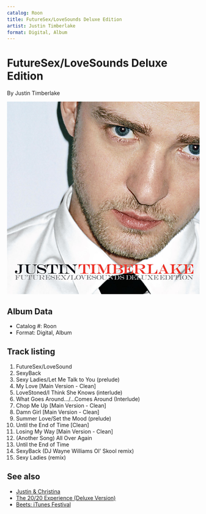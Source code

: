 ```yaml
---
catalog: Roon
title: FutureSex/LoveSounds Deluxe Edition
artist: Justin Timberlake
format: Digital, Album
---
```


# FutureSex/LoveSounds Deluxe Edition

By Justin Timberlake

![](../../assets/albumcovers/Justin_Timberlake-FutureSex-LoveSounds_Deluxe_Edition.png)

## Album Data

- Catalog #: Roon
- Format: Digital, Album


## Track listing


1. FutureSex/LoveSound
2. SexyBack
3. Sexy Ladies/Let Me Talk to You (prelude)
4. My Love [Main Version - Clean]
5. LoveStoned/I Think She Knows (interlude)
6. What Goes Around.../...Comes Around (Interlude)
7. Chop Me Up [Main Version - Clean]
8. Damn Girl [Main Version - Clean]
9. Summer Love/Set the Mood (prelude)
10. Until the End of Time [Clean]
11. Losing My Way [Main Version - Clean]
12. (Another Song) All Over Again
13. Until the End of Time
14. SexyBack (DJ Wayne Williams Ol' Skool remix)
15. Sexy Ladies (remix)


## See also

- [Justin & Christina](Justin_and_Christina.md)
- [The 20/20 Experience (Deluxe Version)](The_20-20_Experience_Deluxe_Version.md)
- [Beets: iTunes Festival](../../Beets/Justin_Timberlake/iTunes_Festival.md)
